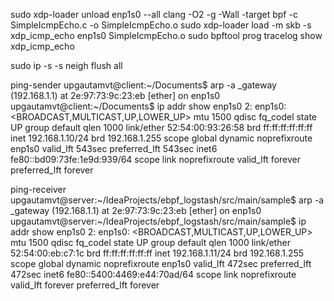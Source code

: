 sudo xdp-loader unload enp1s0 --all
clang -O2 -g -Wall -target bpf -c SimpleIcmpEcho.c -o SimpleIcmpEcho.o
sudo xdp-loader load -m skb -s xdp_icmp_echo enp1s0 SimpleIcmpEcho.o
sudo bpftool prog tracelog show xdp_icmp_echo


sudo ip -s -s neigh flush all 


ping-sender
    upgautamvt@client:~/Documents$ arp -a
    _gateway (192.168.1.1) at 2e:97:73:9c:23:eb [ether] on enp1s0
    upgautamvt@client:~/Documents$ ip addr show enp1s0
    2: enp1s0: <BROADCAST,MULTICAST,UP,LOWER_UP> mtu 1500 qdisc fq_codel state UP group default qlen 1000
    link/ether 52:54:00:93:26:58 brd ff:ff:ff:ff:ff:ff
    inet 192.168.1.10/24 brd 192.168.1.255 scope global dynamic noprefixroute enp1s0
    valid_lft 543sec preferred_lft 543sec
    inet6 fe80::bd09:73fe:1e9d:939/64 scope link noprefixroute
    valid_lft forever preferred_lft forever

ping-receiver
    upgautamvt@server:~/IdeaProjects/ebpf_logstash/src/main/sample$ arp -a
    _gateway (192.168.1.1) at 2e:97:73:9c:23:eb [ether] on enp1s0
    upgautamvt@server:~/IdeaProjects/ebpf_logstash/src/main/sample$ ip addr show enp1s0
    2: enp1s0: <BROADCAST,MULTICAST,UP,LOWER_UP> mtu 1500 qdisc fq_codel state UP group default qlen 1000
    link/ether 52:54:00:eb:c7:1c brd ff:ff:ff:ff:ff:ff
    inet 192.168.1.11/24 brd 192.168.1.255 scope global dynamic noprefixroute enp1s0
    valid_lft 472sec preferred_lft 472sec
    inet6 fe80::5400:4469:e44:70ad/64 scope link noprefixroute
    valid_lft forever preferred_lft forever





